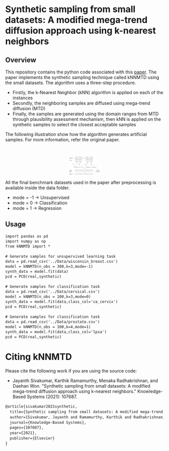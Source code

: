 # Synthetic sampling from small datasets: A modified mega-trend diffusion approach using k-nearest neighbors

## Overview
This repository contains the python code associated with this [paper](https://doi.org/10.1016/j.knosys.2021.107687). The paper implements the synthetic sampling technique called kNNMTD using the small datasets. The algorithm uses a three-step procedure. 
- Firstly, the k-Nearest Neighbor (kNN) algorithm is applied on each of the instances
- Secondly, the neighboring samples are diffused using mega-trend diffusion (MTD)
- Finally, the samples are generated using the domain ranges from MTD through plausibility assessment mechanism, then kNN is applied on the synthetic samples to select the closest acceptable samples 

The following illustration show how the algorithm generates artificial samples. For more information, refer the original paper.
<div align="left">
<br/>
<p align="center">
<img align="center" width=20% src="https://github.com/jsivaku1/kNNMTD/blob/main/illustration.png"></img>
</p>
</div>

All the final benchmark datasets used in the paper after preprocessing is available inside the data folder.

- mode = -1 -> Unsupervised 
- mode = 0 -> Classification
- mode = 1 -> Regression


## Usage 
```python3
import pandas as pd
import numpy as np
from kNNMTD import *

# Generate samples for unsupervised learning task
data = pd.read_csv('../Data/wisconsin_breast.csv')
model = kNNMTD(n_obs = 300,k=3,mode=-1)
synth_data = model.fit(data)
pcd = PCD(real,synthetic)

# Generate samples for classification task
data = pd.read_csv('../Data/cervical.csv')
model = kNNMTD(n_obs = 100,k=3,mode=0)
synth_data = model.fit(data,class_col='ca_cervix')
pcd = PCD(real,synthetic)

# Generate samples for classification task
data = pd.read_csv('../Data/prostate.csv')
model = kNNMTD(n_obs = 100,k=4,mode=1)
synth_data = model.fit(data,class_col='lpsa')
pcd = PCD(real,synthetic)
```


# Citing kNNMTD

Please cite the following work if you are using the source code:

- Jayanth Sivakumar, Karthik Ramamurthy, Menaka Radhakrishnan, and Daehan Won. "Synthetic sampling from small datasets: A modified mega-trend diffusion approach using k-nearest neighbors." Knowledge-Based Systems (2021): 107687.

```LaTeX
@article{sivakumar2021synthetic,
  title={Synthetic sampling from small datasets: A modified mega-trend diffusion approach using k-nearest neighbors},
  author={Sivakumar, Jayanth and Ramamurthy, Karthik and Radhakrishnan, Menaka and Won, Daehan},
  journal={Knowledge-Based Systems},
  pages={107687},
  year={2021},
  publisher={Elsevier}
}
```